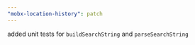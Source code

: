 ```yaml
---
"mobx-location-history": patch
---
```


added unit tests for `buildSearchString` and `parseSearchString`
